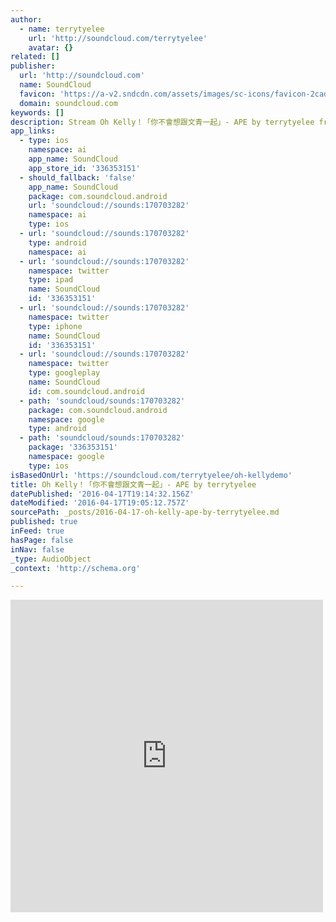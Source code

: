 ```yaml
---
author:
  - name: terrytyelee
    url: 'http://soundcloud.com/terrytyelee'
    avatar: {}
related: []
publisher:
  url: 'http://soundcloud.com'
  name: SoundCloud
  favicon: 'https://a-v2.sndcdn.com/assets/images/sc-icons/favicon-2cadd14b.ico'
  domain: soundcloud.com
keywords: []
description: Stream Oh Kelly！「你不會想跟文青一起」- APE by terrytyelee from desktop or your mobile device
app_links:
  - type: ios
    namespace: ai
    app_name: SoundCloud
    app_store_id: '336353151'
  - should_fallback: 'false'
    app_name: SoundCloud
    package: com.soundcloud.android
    url: 'soundcloud://sounds:170703282'
    namespace: ai
    type: ios
  - url: 'soundcloud://sounds:170703282'
    type: android
    namespace: ai
  - url: 'soundcloud://sounds:170703282'
    namespace: twitter
    type: ipad
    name: SoundCloud
    id: '336353151'
  - url: 'soundcloud://sounds:170703282'
    namespace: twitter
    type: iphone
    name: SoundCloud
    id: '336353151'
  - url: 'soundcloud://sounds:170703282'
    namespace: twitter
    type: googleplay
    name: SoundCloud
    id: com.soundcloud.android
  - path: 'soundcloud/sounds:170703282'
    package: com.soundcloud.android
    namespace: google
    type: android
  - path: 'soundcloud/sounds:170703282'
    package: '336353151'
    namespace: google
    type: ios
isBasedOnUrl: 'https://soundcloud.com/terrytyelee/oh-kellydemo'
title: Oh Kelly！「你不會想跟文青一起」- APE by terrytyelee
datePublished: '2016-04-17T19:14:32.156Z'
dateModified: '2016-04-17T19:05:12.757Z'
sourcePath: _posts/2016-04-17-oh-kelly-ape-by-terrytyelee.md
published: true
inFeed: true
hasPage: false
inNav: false
_type: AudioObject
_context: 'http://schema.org'

---
```

<iframe src="https://cdn.embedly.com/widgets/media.html?src=https%3A%2F%2Fw.soundcloud.com%2Fplayer%2F%3Fvisual%3Dtrue%26url%3Dhttp%253A%252F%252Fapi.soundcloud.com%252Ftracks%252F170703282%26show_artwork%3Dtrue&amp;url=https%3A%2F%2Fsoundcloud.com%2Fterrytyelee%2Foh-kellydemo&amp;image=http%3A%2F%2Fi1.sndcdn.com%2Fartworks-000125749143-97s7u7-t500x500.jpg&amp;key=b7d04c9b404c499eba89ee7072e1c4f7&amp;type=text%2Fhtml&amp;schema=soundcloud" width="500" height="500" scrolling="no" frameborder="0" allowfullscreen="allowfullscreen" style=""></iframe>